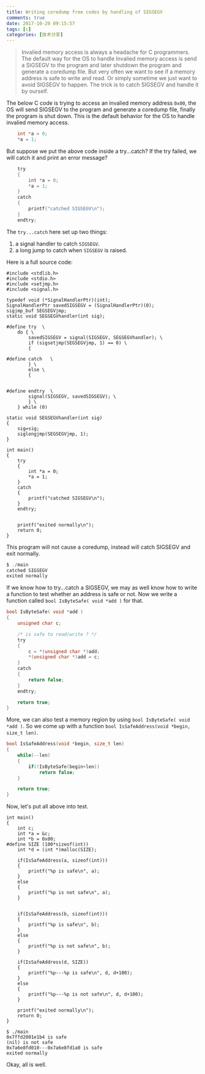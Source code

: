 ```yaml
---
title: Writing coredump free codes by handling of SIGSEGV
comments: true
date: 2017-10-29 09:15:57
tags: [c]
categories: [技术分享]
---
```



> Invalied memory access is always a headache for C programmers. The default way for the OS to handle Invalied memory access is send a SIGSEGV to the program and later shutdown the program and generate a coredump file. But very often we want to see if a memory address is safe to write and read. Or simply sometime we just want to avoid SIGSEGV to happen. The trick is to catch SIGSEGV and handle it by ourself.

The below C code is trying to access an invalied memory address `0x00`, the OS will send SIGSEGV to the program and generate a coredump file, finally the program is shut down. This is the default behavior for the OS to handle invalied memory access.
```c
    int *a = 0;
    *a = 1;
```
But suppose we put the above code inside a try...catch? If the try failed, we will catch it and print an error message?
```c
    try
    {
        int *a = 0;
        *a = 1;
    }
    catch
    {
        printf("catched SIGSEGV\n");
    }
    endtry;
```

The `try...catch` here set up two things: 
1. a signal handler to catch `SIGSEGV`.
2. a long jump to catch when `SIGSEGV` is raised.

Here is a full source code:
```
#include <stdlib.h>
#include <stdio.h>
#include <setjmp.h>
#include <signal.h>

typedef void (*SignalHandlerPtr)(int);
SignalHandlerPtr savedSIGSEGV = (SignalHandlerPtr)(0);
sigjmp_buf SEGSEGVjmp;
static void SEGSEGVhandler(int sig);

#define try  \
	do { \
	    savedSIGSEGV = signal(SIGSEGV, SEGSEGVhandler); \
		if (sigsetjmp(SEGSEGVjmp, 1) == 0) \
		{ 

#define catch	\
		} \
		else \
		{
		 

#define endtry  \
        signal(SIGSEGV, savedSIGSEGV); \
		} \
	} while (0)

static void SEGSEGVhandler(int sig)
{
    sig=sig;
    siglongjmp(SEGSEGVjmp, 1);
}

int main()
{
    try
    {
        int *a = 0;
        *a = 1;
    }
    catch
    {
        printf("catched SIGSEGV\n");
    }
    endtry;

    
	printf("exited normally\n");
    return 0;
}
```




This program will not cause a coredump, instead will catch SIGSEGV and exit normally.
```c
$ ./main 
catched SIGSEGV
exited normally
```

If we know how to try...catch a SIGSEGV, we may as well know how to write a function to test whether an address is safe or not. Now we write a function called `bool IsByteSafe( void *add )` for that.


```c
bool IsByteSafe( void *add )
{
	unsigned char c;

	/* is safe to read/write ? */
    try
    {
		c = *(unsigned char *)add;
		*(unsigned char *)add = c;
    }
    catch
    {
		return false;
    }
    endtry;

	return true;
}


```

More, we can also test a memory region by using `bool IsByteSafe( void *add )`. So we come up with a function `bool IsSafeAddress(void *begin, size_t len)`.
```c
bool IsSafeAddress(void *begin, size_t len)
{
	while(--len)
	{
		if(!IsByteSafe(begin+len))
			return false;
	}

	return true;
}
```

Now, let's put all above into test.
```
int main()
{
	int c;
	int *a = &c;
	int *b = 0x00;
#define SIZE (100*sizeof(int))
	int *d = (int *)malloc(SIZE);

	if(IsSafeAddress(a, sizeof(int)))
	{
		printf("%p is safe\n", a);
	}
	else
	{
		printf("%p is not safe\n", a);
	}


	if(IsSafeAddress(b, sizeof(int)))
	{
		printf("%p is safe\n", b);
	}
	else
	{
		printf("%p is not safe\n", b);
	}

	if(IsSafeAddress(d, SIZE))
	{
		printf("%p---%p is safe\n", d, d+100);
	}
	else
	{
		printf("%p---%p is not safe\n", d, d+100);
	}

	printf("exited normally\n");
    return 0;
}

```

```
$ ./main 
0x7ffd2001e1b4 is safe
(nil) is not safe
0x7a6e8fd010---0x7a6e8fd1a0 is safe
exited normally
```

Okay, all is well.



